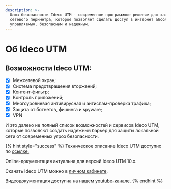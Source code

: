 ```yaml
---
description: >-
  Шлюз безопасности Ideco UTM - современное программное решение для защиты
  сетевого периметра, которое позволяет сделать доступ в интернет абсолютно
  управляемым, безопасным и надежным.
---
```


# Об Ideco UTM

## Возможности Ideco UTM:

* [x] Межсетевой экран;
* [x] Система предотвращения вторжений;
* [x] Контент-фильтр;
* [x] Контроль приложений;
* [x] Многоуровневая антивирусная и антиспам-проверка трафика;
* [x] Защита от ботнетов, фишинга и spyware;
* [x] VPN

И это далеко не полный список возможностей и сервисов Ideco UTM, которые позволяют создать надежный барьер для защиты локальной сети от современных угроз безопасности.

{% hint style="success" %}
Техническое описание Ideco UTM доступно по [ссылке.](https://ideco.ru/mezhsetevoj-ekran-ideco-utm)

Online-документация актуальна для версий Ideco UTM 10.x.

Скачать Ideco UTM можно в [личном кабинете](https://my.ideco.ru/#/login).

Видеодокументация доступна на нашем [youtube-канале. ](https://www.youtube.com/playlist?list=PLQJTQf4Vb3wCKEEqOZFyQxjqPdan848sq)
{% endhint %}
